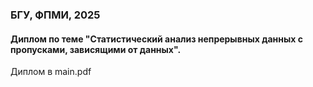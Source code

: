 ### БГУ, ФПМИ, 2025

#### Диплом по теме "Статистический анализ непрерывных данных с пропусками, зависящими от данных".

Диплом в main.pdf